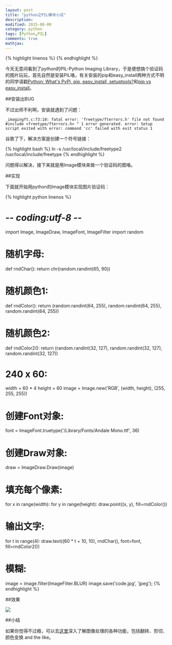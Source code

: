 ```yaml
---
layout: post
title: "python之PIL模块小试"
description: 
modified: 2015-08-09
category: python
tags: [Python,PIL]
comments: true
mathjax: 
---
```

{% highlight linenos %}
{% endhighlight %}

今天无意间看到了python的PIL-Python Imaging Library，于是便想搞个验证码的图片玩玩，首先自然是安装PIL咯，有关安装的pip和easy_install两种方式不明的同学请戳[Python: What's PyPi, pip, easy_install, setuptools?][2]和[pip vs easy_install][3]。

##安装出BUG

不过出师不利啊，安装就遇到了问题：

```
_imagingft.c:73:10: fatal error: 'freetype/fterrors.h' file not found #include <freetype/fterrors.h> ^ 1 error generated. error: Setup script exited with error: command 'cc' failed with exit status 1
```

谷歌了下，解决方案是创建一个符号链接：

{% highlight bash %}
ln -s /usr/local/include/freetype2 /usr/local/include/freetype
{% endhighlight %}

问题得以解决，接下来就是用Image模块来做一个验证码的图咯。

##实现

下面就开始用python的Image模块实现图片验证码：

{% highlight python linenos %}
# -*- coding:utf-8 -*-

import Image, ImageDraw, ImageFont, ImageFilter
import random

# 随机字母:
def rndChar():
    return chr(random.randint(65, 90))

# 随机颜色1:
def rndColor():
    return (random.randint(64, 255), random.randint(64, 255), random.randint(64, 255))

# 随机颜色2:
def rndColor2():
    return (random.randint(32, 127), random.randint(32, 127), random.randint(32, 127))

# 240 x 60:
width = 60 * 4
height = 60
image = Image.new('RGB', (width, height), (255, 255, 255))
# 创建Font对象:
font = ImageFont.truetype('/Library/Fonts/Andale Mono.ttf', 36)
# 创建Draw对象:
draw = ImageDraw.Draw(image)
# 填充每个像素:
for x in range(width):
    for y in range(height):
        draw.point((x, y), fill=rndColor())
# 输出文字:
for t in range(4):
    draw.text((60 * t + 10, 10), rndChar(), font=font, fill=rndColor2())
# 模糊:
image = image.filter(ImageFilter.BLUR)
image.save('code.jpg', 'jpeg');
{% endhighlight %}

##效果

![][1]

##小结

如果你觉得不过瘾，可以去[这里][4]深入了解图像处理的各种功能，包括翻转、剪切、颜色变换 and the like。


[1]:https://github.com/Voidly/Img/blob/master/blog/code.jpg?raw=true
[2]:http://xahlee.info/python/python_whats_pip_easyinstall_setuptools.html
[3]:https://packaging.python.org/en/latest/pip_easy_install.html
[4]:http://effbot.org/imagingbook/introduction.htm